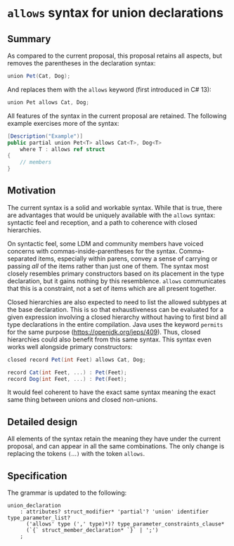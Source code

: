 # `allows` syntax for union declarations

## Summary

As compared to the current proposal, this proposal retains all aspects, but removes the parentheses in the declaration syntax:

```cs
union Pet(Cat, Dog);
```

And replaces them with the `allows` keyword (first introduced in C# 13):

```cs
union Pet allows Cat, Dog;
```

All features of the syntax in the current proposal are retained. The following example exercises more of the syntax:

```cs
[Description("Example")]
public partial union Pet<T> allows Cat<T>, Dog<T>
    where T : allows ref struct
{
    // members
}
```

## Motivation

The current syntax is a solid and workable syntax. While that is true, there are advantages that would be uniquely available with the `allows` syntax: syntactic feel and reception, and a path to coherence with closed hierarchies.

On syntactic feel, some LDM and community members have voiced concerns with commas-inside-parentheses for the syntax. Comma-separated items, especially within parens, convey a sense of carrying or passing _all_ of the items rather than just one of them. The syntax most closely resembles primary constructors based on its placement in the type declaration, but it gains nothing by this resemblence. `allows` communicates that this is a constraint, not a set of items which are all present together.

Closed hierarchies are also expected to need to list the allowed subtypes at the base declaration. This is so that exhaustiveness can be evaluated for a given expression involving a closed hierarchy without having to first bind all type declarations in the entire compilation. Java uses the keyword `permits` for the same purpose (<https://openjdk.org/jeps/409>). Thus, closed hierarchies could also benefit from this same syntax. This syntax even works well alongside primary constructors:

```cs
closed record Pet(int Feet) allows Cat, Dog;

record Cat(int Feet, ...) : Pet(Feet);
record Dog(int Feet, ...) : Pet(Feet);
```

It would feel coherent to have the exact same syntax meaning the exact same thing between unions and closed non-unions.

## Detailed design

All elements of the syntax retain the meaning they have under the current proposal, and can appear in all the same combinations. The only change is replacing the tokens `(`...`)` with the token `allows`.

## Specification

The grammar is updated to the following:

```antlr
union_declaration
    : attributes? struct_modifier* 'partial'? 'union' identifier type_parameter_list?
      ('allows' type (',' type)*)? type_parameter_constraints_clause*
      (`{` struct_member_declaration* `}` | ';')
    ;
```
